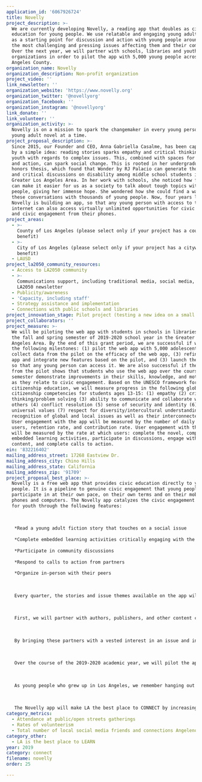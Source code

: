 ```yaml
---
application_id: '6067926724'
title: Novelly
project_description: >-
  We are currently developing Novelly, a reading app that doubles as civic
  education for young people. We use relatable and engaging young adult novels
  as a starting point for discussion and action with young people around some of
  the most challenging and pressing issues affecting them and their communities.
  Over the next year, we will partner with schools, libraries and youth-serving
  organizations in order to pilot the app with 5,000 young people across Los
  Angeles County.
organization_name: Novelly
organization_description: Non-profit organization
project_video: ''
link_newsletter: ''
organization_website: 'https://www.novelly.org'
organization_twitter: '@novellyorg'
organization_facebook: ''
organization_instagram: '@novellyorg'
link_donate: ''
link_volunteer: ''
organization_activity: >-
  Novelly is on a mission to spark the changemaker in every young person, one
  young adult novel at a time.
project_proposal_description: >-
  Since 2015, our Founder and CEO, Anna Gabriella Casalme, has been captivated
  by a simple idea: reading stories sparks empathy and critical thinking among
  youth with regards to complex issues. This, combined with spaces for dialogue
  and action, can spark social change. This is rooted in her undergraduate
  honors thesis, which found that Wonder by RJ Palacio can generate thoughtful
  and critical discussions on disability among middle school students in the
  Greater Los Angeles Area. In her work with schools, she noticed how fiction
  can make it easier for us as a society to talk about tough topics with young
  people, giving her immense hope. She wondered how she could find a way to have
  these conversations with thousands of young people. Now, four years later,
  Novelly is building an app, so that any young person with access to the
  internet can also access virtually unlimited opportunities for civic education
  and civic engagement from their phones.
project_areas:
  - >-
    County of Los Angeles (please select only if your project has a countywide
    benefit)
  - >-
    City of Los Angeles (please select only if your project has a citywide
    benefit)
  - LAUSD
project_la2050_community_resources:
  - Access to LA2050 community
  - >-
    Communications support, including traditional media, social media, and
    LA2050 newsletter
  - Publicity/awareness
  - 'Capacity, including staff'
  - Strategy assistance and implementation
  - Connections with public schools and libraries
project_innovation_stage: Pilot project (testing a new idea on a small scale to prove feasibility)
project_collaborators: ''
project_measure: >-
  We will be piloting the web app with students in schools in libraries during
  the fall and spring semester of 2019-2020 school year in the Greater Los
  Angeles Area. By the end of this grant period, we are successful if we achieve
  the following milestones: (1) pilot the web app with 5,000 adolescents, (2)
  collect data from the pilot on the efficacy of the web app, (3) refine the web
  app and integrate new features based on the pilot, and (3) launch the web app
  so that any young person can access it. We are also successful if the data
  from the pilot shows that students who use the web app over the course of the
  semester demonstrate improvements in their skills, knowledge, and motivation
  as they relate to civic engagement. Based on the UNESCO framework for global
  citizenship education, we will measure progress in the following global
  citizenship competencies for students ages 13-15: (1) empathy (2) critical
  thinking/problem solving (3) ability to communicate and collaborate with
  others (4) conflict resolution (5) sense of security and identity (6) shared
  universal values (7) respect for diversity/intercultural understanding and (8)
  recognition of global and local issues as well as their interconnectedness.
  User engagement with the app will be measured by the number of daily active
  users, retention rate, and contribution rate. User engagement with the issue
  will be measured by the rate at which users: complete the novel, complete
  embedded learning activities, participate in discussions, engage with partner
  content, and complete calls to action.
ein: '832216402'
mailing_address_street: 17268 Eastview Dr.
mailing_address_city: Chino Hills
mailing_address_state: California
mailing_address_zip: '91709'
project_proposal_best_place: >-
  Novelly is a free web app that provides civic education directly to young
  people. It is a pipeline to genuine civic engagement that young people can
  participate in at their own pace, on their own terms and on their mobile
  phones and computers. The Novelly app catalyzes the civic engagement process
  for youth through the following features: 
   
   
   
   *Read a young adult fiction story that touches on a social issue
   
   *Complete embedded learning activities critically engaging with the story from the lens of the issue
   
   *Participate in community discussions
   
   *Respond to calls to action from partners
   
   *Organize in-person with their peers
   
   
   
   Every quarter, the stories and issue themes available on the app will change, ensuring that our young users will always have access to dynamic content and community. 
   
   
   
   First, we will partner with authors, publishers, and other content creators to produce original stories for the Novelly platform or make existing published content temporarily available for that quarter. This content will reflect a diverse range of backgrounds, perspectives, and issues. Second, we will partner with existing non-profit organizations, initiatives, and influencers whose work is related to the quarterly theme to share calls to action, co-create educational content and moderate discussions on the app. 
   
   
   
   By bringing these partners with a vested interest in an issue and in youth together in a single platform, Novelly can create a unique civic education experience for young people. By starting with entertainment, Novelly can first connect social issues to young people's lives and communities, then connect them to a community of peers and opportunities to take action. Through the app, users can do all of this without gatekeepers, daily and over a sustained period of time. 
   
   
   
   Over the course of the 2019-2020 academic year, we will pilot the app with 5,000 young adolescents ages 13 to 15 in Los Angeles County. 
   
   
   
   As young people who grew up in Los Angeles, we remember hanging out at the school library or spending summers in the local library. We remember how books inspired lively and deep conversations when we were kids. We believe that technology can amplify the power of reading to connect young people to each other, their communities and issues that they care about. According to the UCLA Center for Health Policy Research, adolescents in California who are civically engaged (have high civic efficacy, are involved in social impact clubs or organizations, and volunteer) are more likely to have better health, better grades and greater motivation to attend college. Beyond the benefits of civic engagement to individual young people, there is the far-reaching and long-term positive impact on the vibrancy of communities. 
   
   
   
   The Novelly app will make LA the best place to CONNECT by increasing rates of volunteerism among young people, increasing attendance at public and open streets gatherings, and increasing the total number of connections that Angelenos have.
category_metrics:
  - Attendance at public/open streets gatherings
  - Rates of volunteerism
  - Total number of local social media friends and connections Angelenos have
category_other:
  - LA is the best place to LEARN
year: 2019
category: connect
filename: novelly
order: 25

---
```


